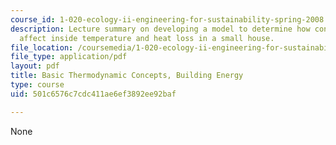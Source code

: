 ```yaml
---
course_id: 1-020-ecology-ii-engineering-for-sustainability-spring-2008
description: Lecture summary on developing a model to determine how construction materials
  affect inside temperature and heat loss in a small house.
file_location: /coursemedia/1-020-ecology-ii-engineering-for-sustainability-spring-2008/501c6576c7cdc411ae6ef3892ee92baf_lec8_9.pdf
file_type: application/pdf
layout: pdf
title: Basic Thermodynamic Concepts, Building Energy
type: course
uid: 501c6576c7cdc411ae6ef3892ee92baf

---
```

None